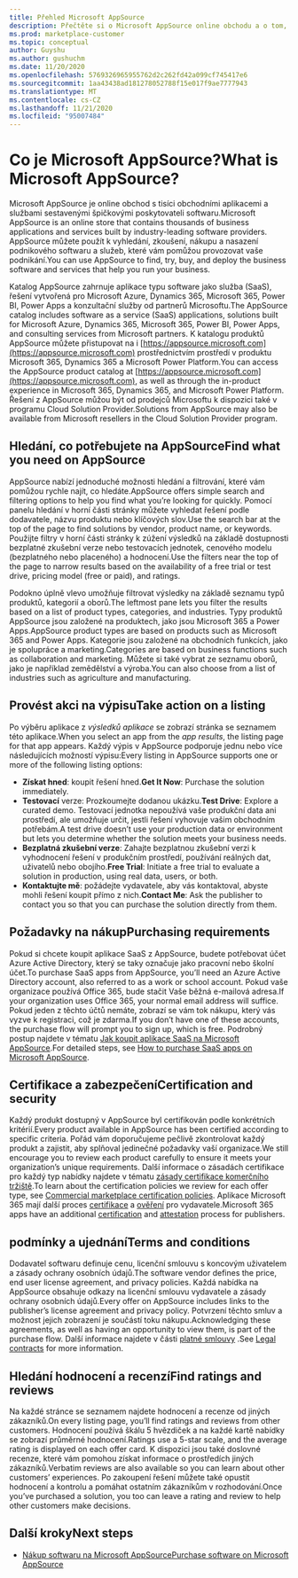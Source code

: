 ```yaml
---
title: Přehled Microsoft AppSource
description: Přečtěte si o Microsoft AppSource online obchodu a o tom, jak můžete najít a rozsáhlý katalog softwaru a řešení.
ms.prod: marketplace-customer
ms.topic: conceptual
author: Guyshu
ms.author: gushuchm
ms.date: 11/20/2020
ms.openlocfilehash: 5769326965955762d2c262fd42a099cf745417e6
ms.sourcegitcommit: 1aa43438ad181278052788f15e017f9ae7777943
ms.translationtype: MT
ms.contentlocale: cs-CZ
ms.lasthandoff: 11/21/2020
ms.locfileid: "95007484"
---
```

# <a name="what-is-microsoft-appsource"></a><span data-ttu-id="84ecb-103">Co je Microsoft AppSource?</span><span class="sxs-lookup"><span data-stu-id="84ecb-103">What is Microsoft AppSource?</span></span>

<span data-ttu-id="84ecb-104">Microsoft AppSource je online obchod s tisíci obchodními aplikacemi a službami sestavenými špičkovými poskytovateli softwaru.</span><span class="sxs-lookup"><span data-stu-id="84ecb-104">Microsoft AppSource is an online store that contains thousands of business applications and services built by industry-leading software providers.</span></span> <span data-ttu-id="84ecb-105">AppSource můžete použít k vyhledání, zkoušení, nákupu a nasazení podnikového softwaru a služeb, které vám pomůžou provozovat vaše podnikání.</span><span class="sxs-lookup"><span data-stu-id="84ecb-105">You can use AppSource to find, try, buy, and deploy the business software and services that help you run your business.</span></span>

<span data-ttu-id="84ecb-106">Katalog AppSource zahrnuje aplikace typu software jako služba (SaaS), řešení vytvořená pro Microsoft Azure, Dynamics 365, Microsoft 365, Power BI, Power Apps a konzultační služby od partnerů Microsoftu.</span><span class="sxs-lookup"><span data-stu-id="84ecb-106">The AppSource catalog includes software as a service (SaaS) applications, solutions built for Microsoft Azure, Dynamics 365, Microsoft 365, Power BI, Power Apps, and consulting services from Microsoft partners.</span></span> <span data-ttu-id="84ecb-107">K katalogu produktů AppSource můžete přistupovat na i [https://appsource.microsoft.com](https://appsource.microsoft.com) prostřednictvím prostředí v produktu Microsoft 365, Dynamics 365 a Microsoft Power Platform.</span><span class="sxs-lookup"><span data-stu-id="84ecb-107">You can access the AppSource product catalog at [https://appsource.microsoft.com](https://appsource.microsoft.com), as well as through the in-product experience in Microsoft 365, Dynamics 365, and Microsoft Power Platform.</span></span> <span data-ttu-id="84ecb-108">Řešení z AppSource můžou být od prodejců Microsoftu k dispozici také v programu Cloud Solution Provider.</span><span class="sxs-lookup"><span data-stu-id="84ecb-108">Solutions from AppSource may also be available from Microsoft resellers in the Cloud Solution Provider program.</span></span>

## <a name="find-what-you-need-on-appsource"></a><span data-ttu-id="84ecb-109">Hledání, co potřebujete na AppSource</span><span class="sxs-lookup"><span data-stu-id="84ecb-109">Find what you need on AppSource</span></span>

<span data-ttu-id="84ecb-110">AppSource nabízí jednoduché možnosti hledání a filtrování, které vám pomůžou rychle najít, co hledáte.</span><span class="sxs-lookup"><span data-stu-id="84ecb-110">AppSource offers simple search and filtering options to help you find what you’re looking for quickly.</span></span> <span data-ttu-id="84ecb-111">Pomocí panelu hledání v horní části stránky můžete vyhledat řešení podle dodavatele, názvu produktu nebo klíčových slov.</span><span class="sxs-lookup"><span data-stu-id="84ecb-111">Use the search bar at the top of the page to find solutions by vendor, product name, or keywords.</span></span> <span data-ttu-id="84ecb-112">Použijte filtry v horní části stránky k zúžení výsledků na základě dostupnosti bezplatné zkušební verze nebo testovacích jednotek, cenového modelu (bezplatného nebo placeného) a hodnocení.</span><span class="sxs-lookup"><span data-stu-id="84ecb-112">Use the filters near the top of the page to narrow results based on the availability of a free trial or test drive, pricing model (free or paid), and ratings.</span></span>

<span data-ttu-id="84ecb-113">Podokno úplně vlevo umožňuje filtrovat výsledky na základě seznamu typů produktů, kategorií a oborů.</span><span class="sxs-lookup"><span data-stu-id="84ecb-113">The leftmost pane lets you filter the results based on a list of product types, categories, and industries.</span></span> <span data-ttu-id="84ecb-114">Typy produktů AppSource jsou založené na produktech, jako jsou Microsoft 365 a Power Apps.</span><span class="sxs-lookup"><span data-stu-id="84ecb-114">AppSource product types are based on products such as Microsoft 365 and Power Apps.</span></span> <span data-ttu-id="84ecb-115">Kategorie jsou založené na obchodních funkcích, jako je spolupráce a marketing.</span><span class="sxs-lookup"><span data-stu-id="84ecb-115">Categories are based on business functions such as collaboration and marketing.</span></span> <span data-ttu-id="84ecb-116">Můžete si také vybrat ze seznamu oborů, jako je například zemědělství a výroba.</span><span class="sxs-lookup"><span data-stu-id="84ecb-116">You can also choose from a list of industries such as agriculture and manufacturing.</span></span>

## <a name="take-action-on-a-listing"></a><span data-ttu-id="84ecb-117">Provést akci na výpisu</span><span class="sxs-lookup"><span data-stu-id="84ecb-117">Take action on a listing</span></span>

<span data-ttu-id="84ecb-118">Po výběru aplikace z _výsledků aplikace_ se zobrazí stránka se seznamem této aplikace.</span><span class="sxs-lookup"><span data-stu-id="84ecb-118">When you select an app from the _app results_, the listing page for that app appears.</span></span> <span data-ttu-id="84ecb-119">Každý výpis v AppSource podporuje jednu nebo více následujících možností výpisu:</span><span class="sxs-lookup"><span data-stu-id="84ecb-119">Every listing in AppSource supports one or more of the following listing options:</span></span>

- <span data-ttu-id="84ecb-120">**Získat hned**: koupit řešení hned.</span><span class="sxs-lookup"><span data-stu-id="84ecb-120">**Get It Now**: Purchase the solution immediately.</span></span>
- <span data-ttu-id="84ecb-121">**Testovací** verze: Prozkoumejte dodanou ukázku.</span><span class="sxs-lookup"><span data-stu-id="84ecb-121">**Test Drive**: Explore a curated demo.</span></span> <span data-ttu-id="84ecb-122">Testovací jednotka nepoužívá vaše produkční data ani prostředí, ale umožňuje určit, jestli řešení vyhovuje vašim obchodním potřebám.</span><span class="sxs-lookup"><span data-stu-id="84ecb-122">A test drive doesn’t use your production data or environment but lets you determine whether the solution meets your business needs.</span></span>
- <span data-ttu-id="84ecb-123">**Bezplatná zkušební verze**: Zahajte bezplatnou zkušební verzi k vyhodnocení řešení v produkčním prostředí, používání reálných dat, uživatelů nebo obojího.</span><span class="sxs-lookup"><span data-stu-id="84ecb-123">**Free Trial**: Initiate a free trial to evaluate a solution in production, using real data, users, or both.</span></span>
- <span data-ttu-id="84ecb-124">**Kontaktujte mě**: požádejte vydavatele, aby vás kontaktoval, abyste mohli řešení koupit přímo z nich.</span><span class="sxs-lookup"><span data-stu-id="84ecb-124">**Contact Me**: Ask the publisher to contact you so that you can purchase the solution directly from them.</span></span>

## <a name="purchasing-requirements"></a><span data-ttu-id="84ecb-125">Požadavky na nákup</span><span class="sxs-lookup"><span data-stu-id="84ecb-125">Purchasing requirements</span></span>

<span data-ttu-id="84ecb-126">Pokud si chcete koupit aplikace SaaS z AppSource, budete potřebovat účet Azure Active Directory, který se taky označuje jako pracovní nebo školní účet.</span><span class="sxs-lookup"><span data-stu-id="84ecb-126">To purchase SaaS apps from AppSource, you’ll need an Azure Active Directory account, also referred to as a work or school account.</span></span> <span data-ttu-id="84ecb-127">Pokud vaše organizace používá Office 365, bude stačit Vaše běžná e-mailová adresa.</span><span class="sxs-lookup"><span data-stu-id="84ecb-127">If your organization uses Office 365, your normal email address will suffice.</span></span> <span data-ttu-id="84ecb-128">Pokud jeden z těchto účtů nemáte, zobrazí se vám tok nákupu, který vás vyzve k registraci, což je zdarma.</span><span class="sxs-lookup"><span data-stu-id="84ecb-128">If you don’t have one of these accounts, the purchase flow will prompt you to sign up, which is free.</span></span> <span data-ttu-id="84ecb-129">Podrobný postup najdete v tématu [Jak koupit aplikace SaaS na Microsoft AppSource](purchase-software-appsource.md).</span><span class="sxs-lookup"><span data-stu-id="84ecb-129">For detailed steps, see [How to purchase SaaS apps on Microsoft AppSource](purchase-software-appsource.md).</span></span>

## <a name="certification-and-security"></a><span data-ttu-id="84ecb-130">Certifikace a zabezpečení</span><span class="sxs-lookup"><span data-stu-id="84ecb-130">Certification and security</span></span>

<span data-ttu-id="84ecb-131">Každý produkt dostupný v AppSource byl certifikován podle konkrétních kritérií.</span><span class="sxs-lookup"><span data-stu-id="84ecb-131">Every product available in AppSource has been certified according to specific criteria.</span></span> <span data-ttu-id="84ecb-132">Pořád vám doporučujeme pečlivě zkontrolovat každý produkt a zajistit, aby splňoval jedinečné požadavky vaší organizace.</span><span class="sxs-lookup"><span data-stu-id="84ecb-132">We still encourage you to review each product carefully to ensure it meets your organization’s unique requirements.</span></span> <span data-ttu-id="84ecb-133">Další informace o zásadách certifikace pro každý typ nabídky najdete v tématu [zásady certifikace komerčního tržiště](/legal/marketplace/certification-policies).</span><span class="sxs-lookup"><span data-stu-id="84ecb-133">To learn about the certification policies we review for each offer type, see [Commercial marketplace certification policies](/legal/marketplace/certification-policies).</span></span> <span data-ttu-id="84ecb-134">Aplikace Microsoft 365 mají další proces [certifikace](/microsoft-365-app-certification/docs/enterprise-app-certification-guide) a [ověření](/microsoft-365-app-certification/docs/enterprise-app-attestation-guide) pro vydavatele.</span><span class="sxs-lookup"><span data-stu-id="84ecb-134">Microsoft 365 apps have an additional [certification](/microsoft-365-app-certification/docs/enterprise-app-certification-guide) and [attestation](/microsoft-365-app-certification/docs/enterprise-app-attestation-guide) process for publishers.</span></span>

## <a name="terms-and-conditions"></a><span data-ttu-id="84ecb-135">podmínky a ujednání</span><span class="sxs-lookup"><span data-stu-id="84ecb-135">Terms and conditions</span></span>

<span data-ttu-id="84ecb-136">Dodavatel softwaru definuje cenu, licenční smlouvu s koncovým uživatelem a zásady ochrany osobních údajů.</span><span class="sxs-lookup"><span data-stu-id="84ecb-136">The software vendor defines the price, end user license agreement, and privacy policies.</span></span> <span data-ttu-id="84ecb-137">Každá nabídka na AppSource obsahuje odkazy na licenční smlouvu vydavatele a zásady ochrany osobních údajů.</span><span class="sxs-lookup"><span data-stu-id="84ecb-137">Every offer on AppSource includes links to the publisher’s license agreement and privacy policy.</span></span> <span data-ttu-id="84ecb-138">Potvrzení těchto smluv a možnost jejich zobrazení je součástí toku nákupu.</span><span class="sxs-lookup"><span data-stu-id="84ecb-138">Acknowledging these agreements, as well as having an opportunity to view them, is part of the purchase flow.</span></span> <span data-ttu-id="84ecb-139">Další informace najdete v části [platné smlouvy](legal-contracts.md) .</span><span class="sxs-lookup"><span data-stu-id="84ecb-139">See [Legal contracts](legal-contracts.md) for more information.</span></span>

## <a name="find-ratings-and-reviews"></a><span data-ttu-id="84ecb-140">Hledání hodnocení a recenzí</span><span class="sxs-lookup"><span data-stu-id="84ecb-140">Find ratings and reviews</span></span>

<span data-ttu-id="84ecb-141">Na každé stránce se seznamem najdete hodnocení a recenze od jiných zákazníků.</span><span class="sxs-lookup"><span data-stu-id="84ecb-141">On every listing page, you’ll find ratings and reviews from other customers.</span></span> <span data-ttu-id="84ecb-142">Hodnocení používá škálu 5 hvězdiček a na každé kartě nabídky se zobrazí průměrné hodnocení.</span><span class="sxs-lookup"><span data-stu-id="84ecb-142">Ratings use a 5-star scale, and the average rating is displayed on each offer card.</span></span> <span data-ttu-id="84ecb-143">K dispozici jsou také doslovné recenze, které vám pomohou získat informace o prostředích jiných zákazníků.</span><span class="sxs-lookup"><span data-stu-id="84ecb-143">Verbatim reviews are also available so you can learn about other customers’ experiences.</span></span> <span data-ttu-id="84ecb-144">Po zakoupení řešení můžete také opustit hodnocení a kontrolu a pomáhat ostatním zákazníkům v rozhodování.</span><span class="sxs-lookup"><span data-stu-id="84ecb-144">Once you’ve purchased a solution, you too can leave a rating and review to help other customers make decisions.</span></span>

## <a name="next-steps"></a><span data-ttu-id="84ecb-145">Další kroky</span><span class="sxs-lookup"><span data-stu-id="84ecb-145">Next steps</span></span>

- [<span data-ttu-id="84ecb-146">Nákup softwaru na Microsoft AppSource</span><span class="sxs-lookup"><span data-stu-id="84ecb-146">Purchase software on Microsoft AppSource</span></span>](purchase-software-appsource.md)
